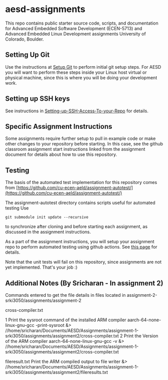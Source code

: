 # aesd-assignments
This repo contains public starter source code, scripts, and documentation for Advanced Embedded Software Development (ECEN-5713) and Advanced Embedded Linux Development assignments University of Colorado, Boulder.

## Setting Up Git

Use the instructions at [Setup Git](https://help.github.com/en/articles/set-up-git) to perform initial git setup steps. For AESD you will want to perform these steps inside your Linux host virtual or physical machine, since this is where you will be doing your development work.

## Setting up SSH keys

See instructions in [Setting-up-SSH-Access-To-your-Repo](https://github.com/cu-ecen-aeld/aesd-assignments/wiki/Setting-up-SSH-Access-To-your-Repo) for details.

## Specific Assignment Instructions

Some assignments require further setup to pull in example code or make other changes to your repository before starting.  In this case, see the github classroom assignment start instructions linked from the assignment document for details about how to use this repository.

## Testing

The basis of the automated test implementation for this repository comes from [https://github.com/cu-ecen-aeld/assignment-autotest/](https://github.com/cu-ecen-aeld/assignment-autotest/)

The assignment-autotest directory contains scripts useful for automated testing  Use
```
git submodule init update --recursive
```
to synchronize after cloning and before starting each assignment, as discussed in the assignment instructions.

As a part of the assignment instructions, you will setup your assignment repo to perform automated testing using github actions.  See [this page](https://github.com/cu-ecen-aeld/aesd-assignments/wiki/Setting-up-Github-Actions) for details.

Note that the unit tests will fail on this repository, since assignments are not yet implemented.  That's your job :) 

## Additional Notes (By Sricharan - In assignment 2)

Commands entered to get the file details in files located in
assignment-2-srki3050/assignments/assignment-2

cross-compiler.txt

1 Print the sysroot command of the installed ARM compiler
	aarch-64-none-linux-gnu-gcc -print-sysroot &> //home/sricharan/Documents/AESD/Assignments/assignment-1-srki3050/assignments/assignment2/cross-compiler.txt
2 Print the Version of the ARM compiler
	aarch-64-none-linux-gnu-gcc -v &> //home/sricharan/Documents/AESD/Assignments/assignment-1-srki3050/assignments/assignment2/cross-compiler.txt

fileresult.txt
Print the ARM compiled output to
	file writer &> //home/sricharan/Documents/AESD/Assignments/assignment-1-srki3050/assignments/assignment2/fileresults.txt
